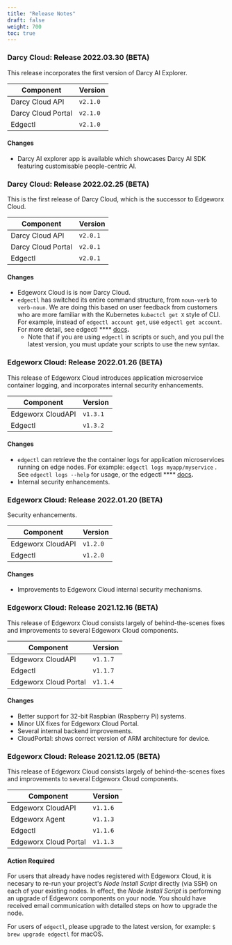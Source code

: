 ```yaml
---
title: "Release Notes"
draft: false
weight: 700
toc: true
---
```



### Darcy Cloud: Release 2022.03.30 (BETA)

This release incorporates the first version of Darcy AI Explorer.

| Component          | Version  |
| ------------------ | -------- |
| Darcy Cloud API    | `v2.1.0` |
| Darcy Cloud Portal | `v2.1.0` |
| Edgectl            | `v2.1.0` |

#### Changes

* Darcy AI explorer app is available which showcases Darcy AI SDK featuring customisable people-centric AI.

### Darcy Cloud: Release 2022.02.25 (BETA)

This is the first release of Darcy Cloud, which is the successor to Edgeworx Cloud.&#x20;

| Component          | Version  |
| ------------------ | -------- |
| Darcy Cloud API    | `v2.0.1` |
| Darcy Cloud Portal | `v2.0.1` |
| Edgectl            | `v2.0.1` |

#### Changes

* Edgeworx Cloud is is now Darcy Cloud.
* `edgectl` has switched its entire command structure, from `noun-verb` to `verb-noun`. We are doing this based on user feedback from customers who are more familiar with the Kubernetes `kubectcl get X` style of CLI. For example, instead of `edgectl account get`, use `edgectl get account`. For more detail, see edgectl **** [docs](get-started-edgectl/deploy-an-app.md)**.**
  * Note that if you are using `edgectl` in scripts or such, and you pull the latest version, you must update your scripts to use the new syntax.

### Edgeworx Cloud: Release 2022.01.26 (BETA)

This release of Edgeworx Cloud introduces application microservice container logging, and incorporates internal security enhancements.

| Component         | Version  |
| ----------------- | -------- |
| Edgeworx CloudAPI | `v1.3.1` |
| Edgectl           | `v1.3.2` |

#### Changes

* `edgectl` can retrieve the the container logs for application microservices running on edge nodes. For example: `edgectl logs myapp/myservice` . See `edgectl logs --help` for usage, or the edgectl **** [docs](get-started-edgectl/deploy-an-app.md)**.**
* Internal security enhancements.

### Edgeworx Cloud: Release 2022.01.20 (BETA)

Security enhancements.

| Component         | Version  |
| ----------------- | -------- |
| Edgeworx CloudAPI | `v1.2.0` |
| Edgectl           | `v1.2.0` |

#### Changes

* Improvements to Edgeworx Cloud internal security mechanisms.

### Edgeworx Cloud: Release 2021.12.16 (BETA)

This release of Edgeworx Cloud consists largely of behind-the-scenes fixes and improvements to several Edgeworx Cloud components.

| Component             | Version  |
| --------------------- | -------- |
| Edgeworx CloudAPI     | `v1.1.7` |
| Edgectl               | `v1.1.7` |
| Edgeworx Cloud Portal | `v1.1.4` |

#### Changes

* Better support for 32-bit Raspbian (Raspberry Pi) systems.
* Minor UX fixes for Edgeworx Cloud Portal.
* Several internal backend improvements.
* CloudPortal: shows correct version of ARM architecture for device.

### Edgeworx Cloud: Release 2021.12.05 (BETA)

This release of Edgeworx Cloud consists largely of behind-the-scenes fixes and improvements to several Edgeworx Cloud components.

| Component             | Version  |
| --------------------- | -------- |
| Edgeworx CloudAPI     | `v1.1.6` |
| Edgeworx Agent        | `v1.1.3` |
| Edgectl               | `v1.1.6` |
| Edgeworx Cloud Portal | `v1.1.3` |

#### Action Required

For users that already have nodes registered with Edgeworx Cloud, it is necesary to re-run your project's _Node Install Script_ directly (via SSH) on each of your existing nodes. In effect, the _Node Install Script_ is performing an upgrade of Edgeworx components on your node. You should have received email communication with detailed steps on how to upgrade the node.&#x20;

For users of `edgectl`, please upgrade to the latest version, for example: `$ brew upgrade edgectl` for macOS.

###
